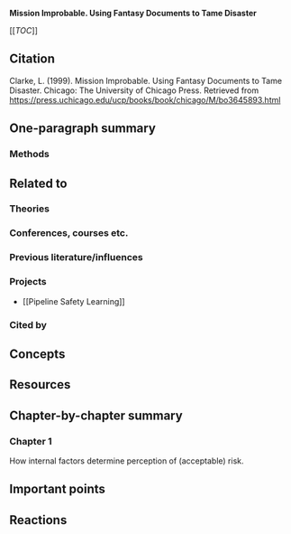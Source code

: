 **Mission Improbable. Using Fantasy Documents to Tame Disaster**

[[_TOC_]]

## Citation

Clarke, L. (1999). Mission Improbable. Using Fantasy Documents to Tame Disaster. Chicago: The University of Chicago Press. Retrieved from https://press.uchicago.edu/ucp/books/book/chicago/M/bo3645893.html

## One-paragraph summary

### Methods

## Related to

### Theories

### Conferences, courses etc.

### Previous literature/influences

### Projects
* [[Pipeline Safety Learning]]

### Cited by

## Concepts

## Resources

## Chapter-by-chapter summary

### Chapter 1

How internal factors determine perception of (acceptable) risk.

## Important points

## Reactions